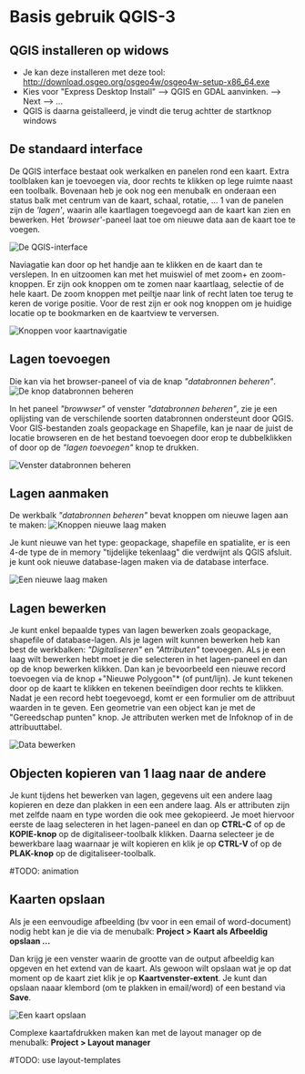 Basis gebruik QGIS-3
====================

QGIS installeren op widows
---------------
 - Je kan deze installeren met deze tool: http://download.osgeo.org/osgeo4w/osgeo4w-setup-x86_64.exe 
 - Kies voor "Express Desktop Install" --> QGIS en GDAL aanvinken. --> Next --> ...
 - QGIS is daarna geistalleerd, je vindt die terug achtter de startknop windows

De standaard interface 
----------------------

De QGIS interface bestaat ook werkalken en panelen rond een kaart. 
Extra toolblaken kan je toevoegen via, door rechts te klikken op lege ruimte naast een toolbalk.
Bovenaan heb je ook nog een menubalk en onderaan een status balk met centrum van de kaart, schaal, rotatie, ...
1 van de panelen zijn de *'lagen'*, waarin alle kaartlagen toegevoegd aan de kaart kan zien en bewerken. 
Het *'browser'*-paneel laat toe om nieuwe data aan de kaart toe te voegen.

![][interface]

Naviagatie kan door op het handje aan te klikken en de kaart dan te verslepen. In en uitzoomen kan met het muiswiel of met zoom+ en zoom-  knoppen. Er zijn ook knoppen om te zomen naar kaartlaag, selectie of de hele kaart. De zoom knoppen met peiltje naar link of recht laten toe terug te keren de vorige positie. Voor de rest zijn er ook nog knoppen om je huidige locatie op te bookmarken en de kaartview te verversen.  

![][zoomknoppen]

Lagen toevoegen
--------------
Die kan via het browser-paneel of via de knap *"databronnen beheren"*. ![][knop_databron]

In het paneel *"browwser"* of venster *"databronnen beheren"*, zie je een oplijsting van de verschilende soorten databronnen ondersteunt door QGIS. Voor GIS-bestanden zoals geopackage en Shapefile, kan je naar de juist de locatie browseren en de het bestand toevoegen door erop te dubbelklikken of door op de *"lagen toevoegen"* knop te drukken. 

![][venster_databronnen]

Lagen aanmaken
--------------

De werkbalk *"databronnen beheren"* bevat knoppen om nieuwe lagen aan te maken: ![][new_laag]

Je kunt nieuwe van het type: geopackage, shapefile en spatialite, er is een 4-de type de in memory "tijdelijke tekenlaag" die verdwijnt als QGIS afsluit. je kunt ook nieuwe database-lagen maken via de database interface. 

![][new_laag_maken]

Lagen bewerken
--------------
Je kunt enkel bepaalde types van lagen bewerken zoals geopackage, shapefile of database-lagen.
Als je lagen wilt kunnen bewerken heb kan best de werkbalken: *"Digitaliseren"* en *"Attributen"* toevoegen. 
ALs je een laag wilt bewerken hebt moet je die selecteren in het lagen-paneel en dan op de knop bewerken klikken.
Dan kan je bevoorbeeld een nieuwe record toevoegen via de knop +"Nieuwe Polygoon"* (of punt/lijn). 
Je kunt tekenen door op de kaart te klikken en tekenen beeïndigen door rechts te klikken.
Nadat je een record hebt toegevoegd, komt er een formulier om de attribuut waarden in te geven.
Een geometrie van een object kan je  met de "Gereedschap punten" knop. 
Je attributen werken met de Infoknop of in de attribuuttabel.

![][data_bewerken]

Objecten kopieren van 1 laag naar de andere
-------------------------------------------
Je kunt tijdens het bewerken van lagen, gegevens uit een andere laag kopieren en deze dan plakken in een een andere laag.
Als er attributen zijn met zelfde naam en type worden die ook mee gekopieerd. 
Je moet hiervoor eerste de laag selecteren in het lagen-paneel en dan op **CTRL-C** of op de **KOPIE-knop** op de digitaliseer-toolbalk klikken. 
Daarna selecteer je de bewerkbare laag waarnaar je wilt kopieren en klik je op **CTRL-V** of op de **PLAK-knop** op de digitaliseer-toolbalk.

#TODO: animation

Kaarten opslaan
---------------

Als je een eenvoudige afbeelding (bv voor in een email of word-document) nodig hebt kan je die via de menubalk: **Project > Kaart als Afbeeldig opslaan ...**

Dan krijg je een venster waarin de grootte van de output afbeeldig kan opgeven en het extend van de kaart.
Als gewoon wilt opslaan wat je op dat moment op de kaart ziet klik je op **Kaartvenster-extent**.
Je kunt dan opslaan naaar klembord (om te plakken in email/word) of een bestand via **Save**.

![][save_map]

Complexe kaartafdrukken maken kan met de layout manager op de menubalk: **Project > Layout manager**

#TODO: use layout-templates 

[interface]: interface.png "De QGIS-interface"
[knop_databron]: knop_databron.png "De knop databronnen beheren"
[venster_databronnen]: venster_databronnen.png "Venster databronnen beheren"
[zoomknoppen]: zoomknoppen.png "Knoppen voor kaartnavigatie"
[data_bewerken]: data_bewerken.gif "Data bewerken"
[new_laag]: new_laag.png "Knoppen nieuwe laag maken"
[new_laag_maken]: new_laag_maken.gif "Een nieuwe laag maken"
[save_map]: save_map.png "Een kaart opslaan"
